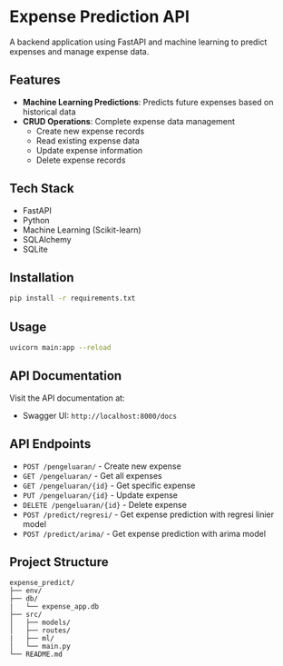 # Expense Prediction API

A backend application using FastAPI and machine learning to predict expenses and manage expense data.

## Features

- **Machine Learning Predictions**: Predicts future expenses based on historical data
- **CRUD Operations**: Complete expense data management
    - Create new expense records
    - Read existing expense data
    - Update expense information
    - Delete expense records

## Tech Stack

- FastAPI
- Python
- Machine Learning (Scikit-learn)
- SQLAlchemy
- SQLite

## Installation

```bash
pip install -r requirements.txt
```

## Usage

```bash
uvicorn main:app --reload
```
## API Documentation

Visit the API documentation at:
- Swagger UI: `http://localhost:8000/docs`

## API Endpoints

- `POST /pengeluaran/` - Create new expense
- `GET /pengeluaran/` - Get all expenses
- `GET /pengeluaran/{id}` - Get specific expense
- `PUT /pengeluaran/{id}` - Update expense
- `DELETE /pengeluaran/{id}` - Delete expense
- `POST /predict/regresi/` - Get expense prediction with regresi linier model
- `POST /predict/arima/` - Get expense prediction with arima model

## Project Structure

```
expense_predict/
├── env/
├── db/
|   └── expense_app.db
├── src/
│   ├── models/
│   ├── routes/
|   ├── ml/
│   └── main.py
└── README.md
```